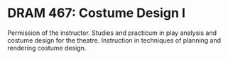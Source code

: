 # DRAM 467: Costume Design I

Permission of the instructor. Studies and practicum in play analysis and costume design for the theatre. Instruction in techniques of planning and rendering costume design.